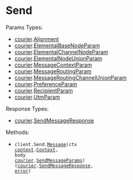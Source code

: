 # Send

Params Types:

- <a href="https://pkg.go.dev/github.com/trycourier/courier-go">courier</a>.<a href="https://pkg.go.dev/github.com/trycourier/courier-go#Alignment">Alignment</a>
- <a href="https://pkg.go.dev/github.com/trycourier/courier-go">courier</a>.<a href="https://pkg.go.dev/github.com/trycourier/courier-go#ElementalBaseNodeParam">ElementalBaseNodeParam</a>
- <a href="https://pkg.go.dev/github.com/trycourier/courier-go">courier</a>.<a href="https://pkg.go.dev/github.com/trycourier/courier-go#ElementalChannelNodeParam">ElementalChannelNodeParam</a>
- <a href="https://pkg.go.dev/github.com/trycourier/courier-go">courier</a>.<a href="https://pkg.go.dev/github.com/trycourier/courier-go#ElementalNodeUnionParam">ElementalNodeUnionParam</a>
- <a href="https://pkg.go.dev/github.com/trycourier/courier-go">courier</a>.<a href="https://pkg.go.dev/github.com/trycourier/courier-go#MessageContextParam">MessageContextParam</a>
- <a href="https://pkg.go.dev/github.com/trycourier/courier-go">courier</a>.<a href="https://pkg.go.dev/github.com/trycourier/courier-go#MessageRoutingParam">MessageRoutingParam</a>
- <a href="https://pkg.go.dev/github.com/trycourier/courier-go">courier</a>.<a href="https://pkg.go.dev/github.com/trycourier/courier-go#MessageRoutingChannelUnionParam">MessageRoutingChannelUnionParam</a>
- <a href="https://pkg.go.dev/github.com/trycourier/courier-go">courier</a>.<a href="https://pkg.go.dev/github.com/trycourier/courier-go#PreferenceParam">PreferenceParam</a>
- <a href="https://pkg.go.dev/github.com/trycourier/courier-go">courier</a>.<a href="https://pkg.go.dev/github.com/trycourier/courier-go#RecipientParam">RecipientParam</a>
- <a href="https://pkg.go.dev/github.com/trycourier/courier-go">courier</a>.<a href="https://pkg.go.dev/github.com/trycourier/courier-go#UtmParam">UtmParam</a>

Response Types:

- <a href="https://pkg.go.dev/github.com/trycourier/courier-go">courier</a>.<a href="https://pkg.go.dev/github.com/trycourier/courier-go#SendMessageResponse">SendMessageResponse</a>

Methods:

- <code title="post /send">client.Send.<a href="https://pkg.go.dev/github.com/trycourier/courier-go#SendService.Message">Message</a>(ctx <a href="https://pkg.go.dev/context">context</a>.<a href="https://pkg.go.dev/context#Context">Context</a>, body <a href="https://pkg.go.dev/github.com/trycourier/courier-go">courier</a>.<a href="https://pkg.go.dev/github.com/trycourier/courier-go#SendMessageParams">SendMessageParams</a>) (<a href="https://pkg.go.dev/github.com/trycourier/courier-go">courier</a>.<a href="https://pkg.go.dev/github.com/trycourier/courier-go#SendMessageResponse">SendMessageResponse</a>, <a href="https://pkg.go.dev/builtin#error">error</a>)</code>
